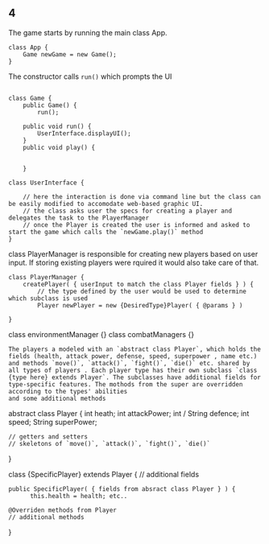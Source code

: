 ## 4 
The game starts by running the main class App. 
```
class App {
    Game newGame = new Game(); 
}
```
The constructor calls `run()` which prompts the UI

```
    
class Game {
    public Game() {
        run();

    public void run() {
        UserInterface.displayUI();
    }
    public void play() {
        
        
    }
```
```
class UserInterface {

    // here the interaction is done via command line but the class can be easily modified to accomodate web-based graphic UI.
    // the class asks user the specs for creating a player and delegates the task to the PlayerManager
    // once the Player is created the user is informed and asked to start the game which calls the `newGame.play()` method
}
```

class PlayerManager is responsible for creating new players based on user input. If storing existing players were rquired it would also take care of that. 

```
class PlayerManager {
    createPlayer( { userInput to match the class Player fields } ) {
        // the type defined by the user would be used to determine which subclass is used
        Player newPlayer = new {DesiredType}Player( { @params } )

}
```


class environmentManager {}
class combatManagers {}
```
The players a modeled with an `abstract class Player`, which holds the fields (health, attack power, defense, speed, superpower , name etc.) and methods `move()`, `attack()`, `fight()`, `die()` etc. shared by all types of players . Each player type has their own subclass `class {type here} extends Player`. The subclasses have additional fields for type-specific features. The mothods from the super are overridden according to the types' abilities 
and some additional methods
```
abstract class Player {
    int heath;
    int attackPower;
    int / String defence; 
    int speed;
    String superPower;

    // getters and setters
    // skeletons of `move()`, `attack()`, `fight()`, `die()`
}

class {SpecificPlayer} extends Player {
    // additional fields

    public SpecificPlayer( { fields from absract class Player } ) {
          this.health = health; etc..

    @Overriden methods from Player
    // additional methods
}

```
